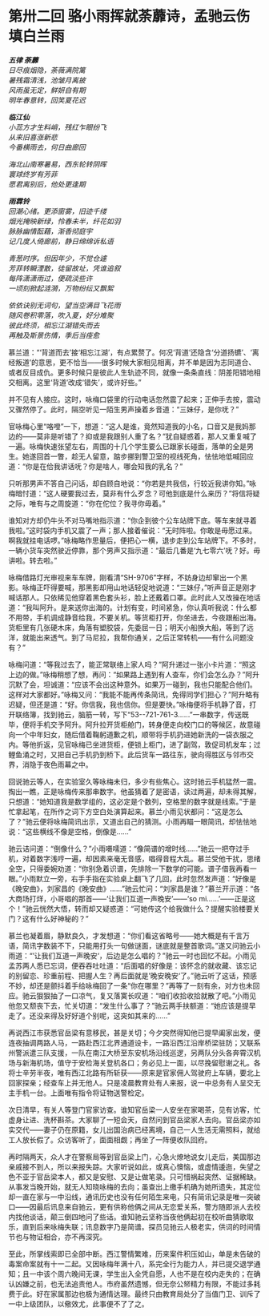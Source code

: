 # 第卅二回 骆小雨挥就荼蘼诗，孟驰云伤填白兰雨

***五律 荼蘼***  
*日尽痕烟隐，荼薇满院篱*  
*暑残霜清浅，池皱月离披*  
*风雨虽无定，鲜妍自有期*  
*明年春意转，回笑夏花迟*  

***临江仙***  
*小蕊方才生料峭，残红乍眼纷飞*  
*从来旧喜涨新悲*  
*今番横雨去，何日曲廊回*  

*海北山南寒暑易，西东轮转阴晖*  
*寰球终岁有芳菲*  
*愿君离别后，他处更逢期*  

***雨霖铃***  
*回潮心绪。更添窗雾，旧迹千缕*  
*烟光掩映新绿，怜春未半，纤花如羽*  
*脉脉幽情酝藉，渐香彻庭宇*  
*记几度人倚廊前，静日绵绵诉私语*  

*青葱时序。但因年少，不觉仓遽*  
*芳菲转瞬湮散，徒留故址，凭谁追叙*  
*每阵潇潇雨过，便疏淡些许*  
*一顷刻掀起涟漪，万物纷纭又飘絮*  

*依依诀别无词句，望当空满目飞花雨*  
*随风卷积零落，吹入夏，好分难聚*  
*彼此终须，相忘江湖错失而去*  
*再触及斯景伤情，季后当痊愈*  

慕兰道：“‘背道而去’接‘相忘江湖’，有点累赘了。何况‘背道’还隐含‘分道扬镳’、‘离经叛道’的意思，更不恰当——很多时候大家相见相离，并不单是因为志同道合、或者反目成仇。更多时候只是彼此人生轨迹不同，就像一条条直线：阴差阳错地相交相离。这里‘背道’改成‘错失’，或许好些。”

并不见有人接应。这时，咏梅口袋里的行动电话忽然震了起来；正伸手去按，震动又骤然停了。此时，隔空听见一陌生男声操着乡音道：“三妹仔，是你呒？”

官咏梅心里“咯噔”一下，想道：“这人是谁，竟然知道我的小名，口音又是我妈那边的——莫非是听错了？抑或是我跟别人重了名？”犹自疑惑着，那人又重复喊了一遍。咏梅快速张望左右，周围的十几个学生要么已跟家长碰面，落单的全是男生。她遂回首一瞥，趁无人留意，踮步挪到警卫室的视线死角，怯怯地低喊回应道：“你是在佮我讲话呒？你是啥人，哪会知我的乳名？”

只听那男声不答自己问话，却自顾自地说：“你若是共我信，行较近我讲你知。”咏梅暗忖道：“这人硬要我过去，莫非有什么歹念？可他到底是什么来历？”将信将疑之际，唯有与之周旋道：“你在佗位？我寻你毋着。”

谁知对方却仍牛头不对马嘴地指示道：“你企到彼个公车站牌下底。等车来就寻着我啦。”这时袋内手机又震了一声；那人接着催说：“无时阵啦。你敢是毋愿过来。啊我就挂电话啰。”咏梅略作思量后，便把心一横，退步走到公车站牌下。不多时，一辆小货车突然驶近停靠，那个男声又指示道：“最后几番是‘九七零六’呒？好。毋讲啦。转去啦。”

咏梅借路灯光审视来车车牌，刚看清“SH-9706”字样，不妨身边却窜出一个黑影。咏梅正吓得要喊，那黑影却用山地话轻促地说道：“三妹仔，”听声音正是刚才喊话那人。只依稀见他穿着黑色套头衫，脸上还戴着口罩。此时此人又改操在地话道：“我叫阿升。是来送你出海的。计划有变，时间紧急，你认真听我说：什么都不用带，手机调成静音给我，不要关机。等货柜打开，你坐进去，今夜跟船出海。货柜里有几张硬木床，角落有塑胶袋，先委屈一日；明天小船换大船，等到了远洋，就能出来透气。到了马尼拉，我帮你通关，之后正常转机——有什么问题没有？”

咏梅问道：“等我过去了，能正常联络上家人吗？”阿升递过一张小卡片道：“照这上边的做。”咏梅稍想了想，再问：“如果路上遇到有人查车，你们会怎么办？”阿升沉默了会，坦诚道：“应该不会出这种意外。如果万一碰到，我也只能配合他们。这样对大家都好。”咏梅又问：“我能不能再传条简讯，免得同学们担心？”阿升略有迟疑，但还是道：“好。你信我，我也信你。但是要快。”咏梅便将手机静了音，打开联络簿，找到驰云，脑筋一转，写下“53--721-761-3……”一串数字，传送既毕，便将手机交予阿升。阿升拉开货柜舱门，转身便走向校门口的等候区，故意碰向一个中年妇女，随后借着鞠躬道歉之机，顺带将手机扔进她新洗的一袋衣服之内。等他折返，见官咏梅已坐进货柜，便锁上柜门，进了副驾，敦促司机发车；过鲤鱼涌之时，又把自己手机扔到桥下。此后货车一路往东，驶向得胜区与邻市交界，消隐于夜色雨幕之中。

回说驰云等人，在实验室久等咏梅未归，多少有些焦心。这时驰云手机猛然一震。掏出一瞧，正是咏梅传来那串数字。他虽猜着了是密语，读过两遍，却未得其解，只想道：“她知道我是数学组的，这必定是个数列，空格里的数字就是线索。”于是忙拿起笔，在所作之词下方空白处演算起来。慕兰小雨见状都问：“这是怎么了？”驰云便将咏梅简讯出示，又道出自己的猜测。小雨再瞄一眼简讯，却怯怯地说：“这些横线不像是空格，倒像是……”

驰云诘问道：“倒像什么？”小雨嗫嚅道：“像简谱的增时线……”驰云一把夺过手机，对着数字浅哼一遍，却因素来毫无音感，唱得音程大乱。慕兰受他干扰，思绪全空，只得委婉劝道：“你别急着识谱，先排除一下数学的可能。谱子借我再看一眼。”小雨默立一旁，右手手指在实验桌上翻飞了几回，此时忽然发声道：“好像是《晚安曲》，刘家昌的《晚安曲》……”驰云忙问：“刘家昌是谁？”慕兰开示道：“各大商场打烊，小哥唱的那首——‘让我们互道一声晚安’——‘so mi……’——正是这个！”驰云恍然大悟，转而却又疑惑道：“可她传这个给我做什么？提醒实验楼要关门？这有什么好神秘的？”

慕兰也凝着眉，静默良久，才发想道：“你们看这省略号——她大概是有千言万语，简讯字数装不下，只能用打头一句做谜面，谜底就是整首歌词。”遂又问驰云小雨道：“’让我们互道一声晚安‘，后边是怎么唱的？”驰云一时也回忆不起。小雨见孟苏两人悉已忘词，便吞吞吐吐道：“后面唱的好像是：该怀念的就收藏、该忘记的别留恋、珍重前程、把握人生？再后面就是’晚安晚安‘了。”驰云听了这话，预感不妙，却还是颤抖着手给咏梅回了一条“你在哪里？”再等了一刻有余，对方也未回应。驰云狠狠抽了一口凉气，复又落寞长叹道：“咱们收拾收拾就散了吧。”小雨见他忽又颓丧下去，忙关切道：“发生什么事了？”驰云两手扶额道：“她应该是提早走了。还没来得及好好道个别呢，这突如其来的……”

再说西江市获悉官岳梁有意移民，甚是关切；今夕突然得知他已提早阖家出发，便连夜抽调两路人马，一路赴西江北界通道设卡，一路沿西江沿岸桥梁驻防；又联系州警派遣三队支援，一队在南江大桥至东安机场沿线巡逻，另两队分头各奔霄汉机场与新海机场，值守于安检海关登机各口；务必见上一面，以尽挽留慰谢之礼。各将士辛劳半夜，唯有西江北路有所斩获——原来是官家佣人驾驶府上车辆，要北上回家探亲；经查车上并无他人。只是凌晨教育处有人来报，说一中总务有人呈交无主手机一台。上面唯有指令将证物送警检定。

次日清早，有关人等登门官家访查。谁知官岳梁一人安坐在家喝茶，见有访客，忙虚身让进、洗杯斟茶。大家聊了一短会天，自然问到官岳梁家人去向。官岳梁亦如实交代——妻子仍在原籍，女儿出国治病已经离境，自己一人生活无需照料，就给工人放长假了。众访客听了，面面相觑；再坐了一阵便收队回府。

再时隔两天，众人才在警察局等到官岳梁上门，心急火燎地说女儿走后，美国那边亲戚接不到人，所以来报失踪。大家听说如此，或真心懊恼，或虚情逶迤，失望之色不亚于官岳梁本人，都又是安慰、又是让做笔录。只可惜祸起突然、证据稀缺。从事发当晚开始，就无人知晓咏梅的去向；虽查出上缴手机确为她所遗失，其定位却一直在家与一中沿线，通讯历史也没有任何陌生来电，只有简讯记录是唯一突破口——因最后讯息来自驰云，更有供称他俩之间从无恋爱关系，警方随即派人去校内找他谈话，颠三倒四地问了些话。谁知驰云坚称当夜他俩起初在校听曲猜歌取乐，直到后来咏梅失联；讯息数字乃是简谱。探员见驰云人极老实，供词的时间情节也与物证相合，亦不再深究。

至此，所掌线索即已全部中断。西江警情繁难，历来案件积压如山，单是未告破的毒案命案就有十一二起。又因咏梅年满十八，系完全行为能力人，并已提交退学通知；且一中该个周六晚间无课，学生出入全凭自愿，人也不是在校内走失的；在确认凶嫌之前，也无法追责他人。市府虽然遗憾，但无奈公帑精力有限，不能过多耗费于此。好在家属那边也极为通情达理。最终只由教育局处分了当值门卫、训斥了一中上级团队，以儆效尤，此事便不了了之。
